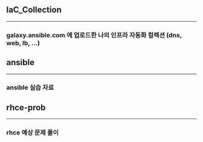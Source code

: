 ## IaC_Collection
---
### galaxy.ansible.com 에 업로드한 나의 인프라 자동화 컬렉션 (dns, web, lb, ...)

## ansible 
---
### ansible 실습 자료

## rhce-prob
---
### rhce 예상 문제 풀이
